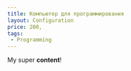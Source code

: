 ```yaml
---
title: Компьютер для программирования
layout: Configuration
price: 200,
tags:
 - Programming
---
```


My super **content**!